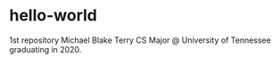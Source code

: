 # hello-world
1st repository
Michael Blake Terry CS Major @ University of Tennessee graduating in 2020.
